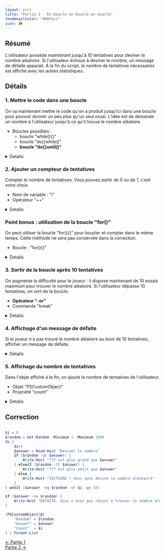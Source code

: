 ```yaml
---
layout: post
title: "Partie 2 - En boucle en boucle en boucle"
thumbnailColor: "#007acc"
icon: 🎓
---
```


## Résumé

L'utilisateur possède maintenant jusqu'à 10 tentatives pour deviner le nombre aléatoire. Si l'utilisateur échoue à deviner le nombre, un message de défaite apparait. A la fin du script, le nombre de tentatives nécessaires est affiché avec les autres statistiques.

## Détails

### 1. Mettre le code dans une boucle

On va maintenant mettre le code qu'on a produit jusqu'ici dans une boucle pour pouvoir donner un peu plus qu'un seul essai. L'idée est de demande un nombre à l'utilisateur jusqu'à ce qu'il trouve le nombre aléatoire.

- Boucles possibles :
  - boucle "while(){}"
  - boucle "do{}while()"
  - **boucle "do{}until()"**

<details>
  <pre><code>
    while ($answer -ne $random) { <#[...]#> }

    do { <#[...]#> } while ($answer -ne $random)

    do { <#[...]#> } until ($answer -eq $random)
  </code></pre>
</details>

### 2. Ajouter un compteur de tentatives

Compter le nombre de tentatives. Vous pouvez partir de 0 ou de 1, c'est votre choix.

- Nom de variable : "i"
- Opérateur "++"

<details>
  <pre><code>
    $i = 0
    $i++
  </code></pre>
</details>

### Point bonus : utilisation de la boucle "for()"

On peut utiliser la boucle "for(){}" pour boucler et compter dans le même temps. Cette méthode ne sera pas conservée dans la correction.

- Boucle : "for(){}"

<details>
  <pre><code>
    for ($i = 1 ; $i++ ; $answer -ne $random) { <#[...]#> }
  </code></pre>
</details>

### 3. Sortir de la boucle après 10 tentatives

On augmente la difficulté pour le joueur : il dispose maintenant de 10 essais maximum pour trouver le nombre aléatoire. Si l'utilisateur dépasse 10 tentatives, on sort de la boucle.

- **Opérateur "-or"**
- Commande "break"

<details>
  <pre><code>
    do { <#[...]#> } until ($answer -eq $random -or $i -ge 10)
   
    if ($i -ge 10) { break }
  </code></pre>
</details>

### 4. Affichage d'un message de défaite

Si le joueur n'a pas trouvé le nombre aléatoire au bout de 10 tentatives, afficher un message de défaite.

<details>
  <pre><code>
    if ($answer -ne $random) { Write-Host "DEFAITE" }
  </code></pre>
</details>

### 5. Affichage du nombre de tentatives

Dans l'objet affiché à la fin, on ajoute le nombre de tentatives de l'utilisateur. 

- Objet "PSCustomObject"
- Propriété "count"

<details>
  <pre><code>
    [PSCustomObject]@{
        "Random" = $random
        "Answer" = $answer
        "Count"  = $i
    } | Format-List
  </code></pre>
</details>

## Correction

```powershell

$i = 0
$random = Get-Random -Minimum 1 -Maximum 1000
do {
    $i++
    $answer = Read-Host "Deviner le nombre"
    if ($random -gt $answer) { 
        Write-Host "??? est plus grand que $answer"
    } elseif ($random -lt $answer) {
        Write-Host "??? est plus petit que $answer"
    } else {
        Write-Host "VICTOIRE ! Vous avez deviné le nombre aléatoire"
    }
} until ($answer -eq $random -or $i -ge 10)

if ($answer -ne $random) { 
    Write-Host "DEFAITE. Vous n'avez pas réussi à trouver le nombre aléatoire"
}

[PSCustomObject]@{
    "Random" = $random
    "Answer" = $answer
    "Count"  = $i
} | Format-List

```

<div class="buttons">
    <div class="buttonBack">
        <a href="/2022/10/21/cours-pratique-posh-1">← Partie 1</a>
    </div>
    <div class="buttonNext">
        <a href="/2022/10/26/cours-pratique-posh-3">Partie 3 →</a>
    </div>
</div>